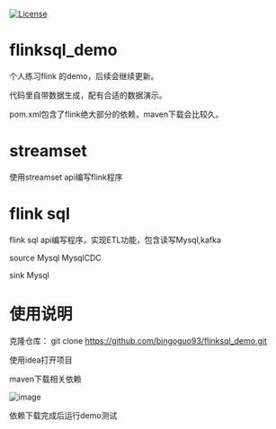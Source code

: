 [![License](http://img.shields.io/:license-apache%202.0-brightgreen.svg)](http://www.apache.org/licenses/LICENSE-2.0.html)

# flinksql_demo
 个人练习flink 的demo，后续会继续更新。
 
 代码里自带数据生成，配有合适的数据演示。
 
 pom.xml包含了flink绝大部分的依赖，maven下载会比较久。
# streamset
 使用streamset api编写flink程序

# flink sql
 flink sql api编写程序，实现ETL功能，包含读写Mysql,kafka 
 
 source Mysql MysqlCDC
 
 sink Mysql

# 使用说明
 克隆仓库： git clone https://github.com/bingoguo93/flinksql_demo.git

 使用idea打开项目

 maven下载相关依赖

![image](https://user-images.githubusercontent.com/37023599/112001563-0c9f0e00-8b5a-11eb-8aff-44c981d807d3.png)


 依赖下载完成后运行demo测试
